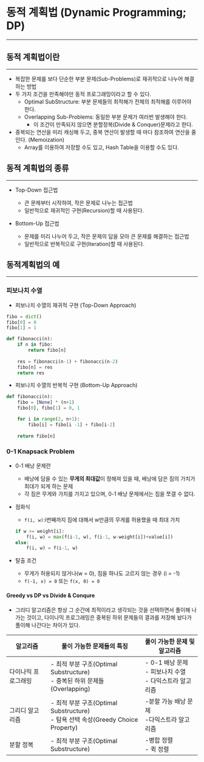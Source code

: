 # 동적 계획법 (Dynamic Programming; DP)

---

## 동적 계획법이란

---

- 복잡한 문제를 보다 단순한 부분 문제(Sub-Problems)로 재귀적으로 나누어 해결하는 방법
- 두 가지 조건을 만족해야만 동적 프로그래밍이라고 할 수 있다.
    + Optimal SubStructure: 부분 문제들의 최적해가 전체의 최적해를 이루어야 한다.
    + Overlapping Sub-Problems: 동일한 부분 문제가 여러번 발생해야 한다.
        - 이 조건이 만족되지 않으면 분할정복(Divide & Conquer)문제라고 한다.
- 중복되는 연산을 미리 캐싱해 두고, 중복 연산이 발생할 때 마다 참조하여 연산을 줄인다. (Memoization)
    + Array를 이용하여 저장할 수도 있고, Hash Table을 이용할 수도 있다.


## 동적 계획법의 종류

---

- Top-Down 접근법
    + 큰 문제부터 시작하여, 작은 문제로 나누는 접근법
    + 일반적으로 재귀적인 구현(Recursion)할 때 사용된다.

- Bottom-Up 접근법
    + 문제를 미리 나누어 두고, 작은 문제의 답을 모아 큰 문제를 해결하는 접근법
    + 일반적으로 반복적으로 구현(Iteration)할 때 사용된다.

## 동적계획법의 예

---

### 피보나치 수열

- 피보나치 수열의 재귀적 구현 (Top-Down Approach)

```python
fibo = dict()
fibo[0] = 0
fibo[1] = 1

def fibonacci(n):
    if n in fibo:
        return fibo[n]
    
    res = fibonacci(n-1) + fibonacci(n-2)
    fibo[n] = res
    return res
```

- 피보나치 수열의 반복적 구현 (Bottom-Up Approach)

```python
def fibonacci(n):
    fibo = [None] * (n+1)
    fibo[0], fibo[1] = 0, 1

    for i in range(2, n+1):
        fibo[i] = fibo[i -1] + fibo[i-2]
    
    return fibo[n]
```

### 0-1 Knapsack Problem

- 0-1 배낭 문제란
    + 배낭에 담을 수 있는 **무게의 최대값**이 정해져 있을 때, 배낭에 담은 짐의 가치가 최대가 되게 하는 문제
    + 각 짐은 무게와 가치를 가지고 있으며, 0-1 배낭 문제에서는 짐을 쪼갤 수 없다.

- 점화식
    + `f(i, w)`:i번째까지 짐에 대해서 w만큼의 무게를 허용했을 때 최대 가치
    ```python
    if w >= weight[i]:
        f(i, w) = max(f(i-1, w), f(i-1, w-weight[i])+value[i])
    else:
        f(i, w) = f(i-1, w)
    ```

- 탈출 조건
    + 무게가 허용되지 않거나(w = 0), 짐을 하나도 고르지 않는 경우 (i = -1)
    + `f(-1, x) = 0` 또는 `f(x, 0) = 0`


#### Greedy vs DP vs Divide & Conqure

- 그리디 알고리즘은 항상 그 순간에 최적이라고 생각되는 것을 선택하면서 풀이해 나가는 것이고, 다이나믹 프로그래밍은 중복된 하위 문제들의 결과를 저장해 놨다가 풀이해 나간다는 차이가 있다.

|알고리즘|풀이 가능한 문제들의 특징|풀이 가능한 문제 및 알고리즘
|------|---|---|
|다이나믹 프로그래밍|- 최적 부분 구조(Optimal Substructure)<br>- 중복된 하위 문제들(Overlapping)|- 0-1 배낭 문제<br> - 피보나치 수열 <br> - 다익스트라 알고리즘
|그리디 알고리즘|- 최적 부분 구조(Optimal Substructure)<br>- 탐욕 선택 속성(Greedy Choice Property)| -분할 가능 배낭 문제<br>-다익스트라 알고리즘
|분할 정복|- 최적 부분 구조(Optimal Substructure)|-병합 정렬<br>- 퀵 정렬

